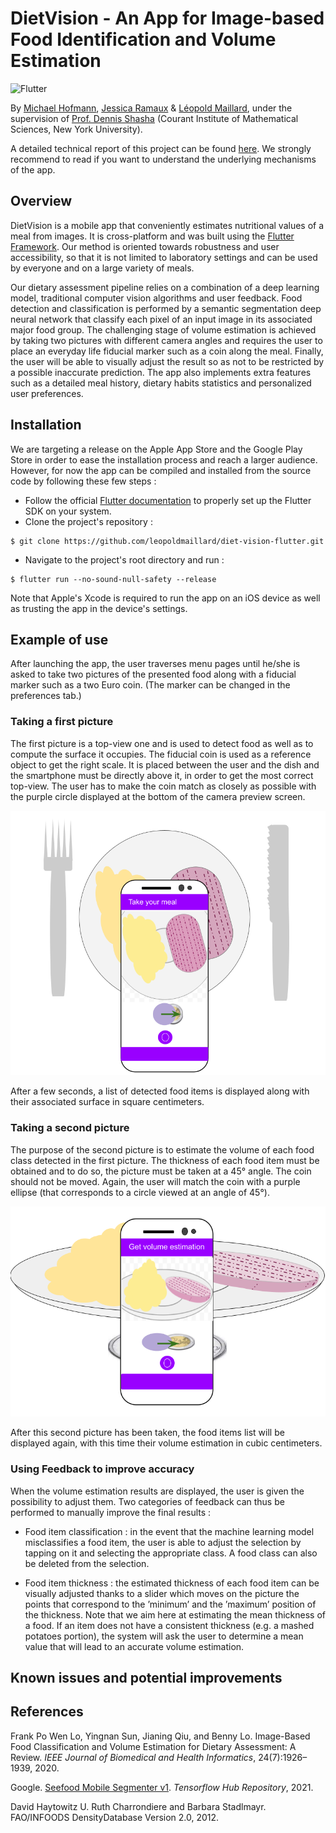 # DietVision - An App for Image-based Food Identification and Volume Estimation

![Flutter](https://img.shields.io/badge/Flutter-%2302569B.svg?style=for-the-badge&logo=Flutter&logoColor=white)

By [Michael Hofmann](https://github.com/michaelof66), [Jessica Ramaux](https://github.com/JessieRamaux) & [Léopold Maillard](https://github.com/leopoldmaillard), under the supervision of [Prof. Dennis Shasha](https://cs.nyu.edu/~shasha/) (Courant Institute of Mathematical Sciences, New York University).

A detailed technical report of this project can be found [here](). We strongly recommend to read if you want to understand the underlying mechanisms of the app.

## Overview

DietVision is a mobile app that conveniently estimates nutritional values of a meal from images. It is cross-platform and was built using the [Flutter Framework](https://flutter.dev). Our method is oriented towards robustness and user accessibility, so that it is not limited to laboratory settings and can be used by everyone and on a large variety of meals.

Our dietary assessment pipeline relies on a combination of a deep learning model, traditional computer vision algorithms and user feedback. Food detection and classification is performed by a semantic segmentation deep neural network that classify each pixel of an input image in its associated major food group. The challenging stage of volume estimation is achieved by taking two pictures with different camera angles and requires the user to place an everyday life fiducial marker such as a coin along the meal. Finally, the user will be able to visually adjust the result so as not to be restricted by a possible inaccurate prediction. The app also implements extra features such as a detailed meal history, dietary habits statistics and personalized user preferences.

## Installation

We are targeting a release on the Apple App Store and the Google Play Store in order to ease the installation process and reach a larger audience. However, for now the app can be compiled and installed from the source code by following these few steps : 

- Follow the official [Flutter documentation](https://flutter.dev/docs/get-started/install) to properly set up the Flutter SDK on your system.
- Clone the project's repository :

```
$ git clone https://github.com/leopoldmaillard/diet-vision-flutter.git
```
- Navigate to the project's root directory and run :
```
$ flutter run --no-sound-null-safety --release
```
Note that Apple's Xcode is required to run the app on an iOS device as well as trusting the app in the device's settings.

## Example of use

After launching the app, the user traverses menu pages until he/she is asked to take two pictures of the presented food along with a fiducial marker such as a two Euro coin. (The marker can be changed in the preferences tab.)

### Taking a first picture

The first picture is a top-view one and is used to detect food as well as to compute the surface it occupies. The fiducial coin is used as a reference object to get the right scale. It is placed between the user and the dish and the smartphone must be directly above it, in order to get the most correct top-view. The user has to make the coin match as closely as possible with the purple circle displayed at the bottom of the camera preview screen.

![topview](assets/images/topView.png)
 
 After a few seconds, a list of detected food items is displayed along with their associated surface in square centimeters.
 
 ### Taking a second picture
 
The purpose of the second picture is to estimate the volume of each food class detected in the first picture. The thickness of each food item must be obtained and to do so, the picture must be taken at a 45° angle. The coin should not be moved. Again, the user will match the coin with a purple ellipse (that corresponds to a circle viewed at an angle of 45°).

![45view](assets/images/45view.png)

After this second picture has been taken, the food items list will be displayed again, with this time their volume estimation in cubic centimeters.

### Using Feedback to improve accuracy

When the volume estimation results are displayed, the user is given the possibility to adjust them. Two categories of feedback can thus be performed to manually improve the final results :

- Food item classification : in the event that the machine learning model misclassifies a food item, the user is able to adjust the selection by tapping on it and selecting the appropriate class. A food class can also be deleted from the selection.

- Food item thickness : the estimated thickness of each food item can be visually adjusted thanks to a slider which moves on the picture the points that correspond to the ’minimum’ and the ’maximum’ position of the thickness. Note that we aim here at estimating the mean thickness of a food. If an item does not have a consistent thickness (e.g. a mashed potatoes portion), the system will ask the user to determine a mean value that will lead to an accurate volume estimation.

## Known issues and potential improvements

## References

Frank Po Wen Lo, Yingnan Sun, Jianing Qiu, and Benny Lo. Image-Based Food Classification and Volume Estimation for Dietary Assessment: A Review. *IEEE Journal of Biomedical and Health Informatics*, 24(7):1926–1939, 2020.

Google. [Seefood Mobile Segmenter v1](https://tfhub.dev/google/seefood/segmenter/mobile_food_segmenter_V1/1). *Tensorflow Hub Repository*, 2021.

David Haytowitz U. Ruth Charrondiere and Barbara Stadlmayr. FAO/INFOODS DensityDatabase Version 2.0, 2012.
